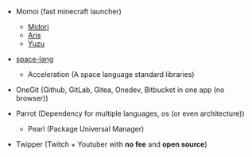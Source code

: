 - Momoi (fast minecraft launcher)
  - [Midori](https://github.com/misilelab/midori)
  - [Aris](https://github.com/misilelab3/ideas/blob/main/architecture/aris.mil)
  - [Yuzu](https://github.com/misilelab/yuzu)

- [space-lang](https://github.com/misilelab/space-lang)
  - Acceleration (A space language standard libraries)

- OneGit (Github, GitLab, Gitea, Onedev, Bitbucket in one app (no browser))

- Parrot (Dependency for multiple languages, os (or even architecture))
  - Pearl (Package Universal Manager)

- Twipper (Twitch + Youtuber with **no fee** and **open source**)
